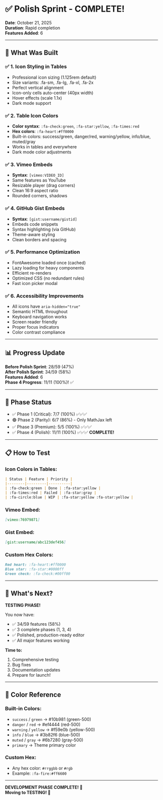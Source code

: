 # ✅ Polish Sprint - COMPLETE!

**Date**: October 21, 2025  
**Duration**: Rapid completion  
**Features Added**: 6

---

## 🎉 What Was Built

### ✅ 1. Icon Styling in Tables
- Professional icon sizing (1.125rem default)
- Size variants: .fa-sm, .fa-lg, .fa-xl, .fa-2x
- Perfect vertical alignment
- Icon-only cells auto-center (40px width)
- Hover effects (scale 1.1x)
- Dark mode support

### ✅ 2. Table Icon Colors
- **Color syntax**: `:fa-check:green`, `:fa-star:yellow`, `:fa-times:red`
- **Hex colors**: `:fa-heart:#ff0000`
- Built-in colors: success/green, danger/red, warning/yellow, info/blue, muted/gray
- Works in tables and everywhere
- Dark mode color adjustments

### ✅ 3. Vimeo Embeds
- **Syntax**: `[vimeo:VIDEO_ID]`
- Same features as YouTube
- Resizable player (drag corners)
- Clean 16:9 aspect ratio
- Rounded corners, shadows

### ✅ 4. GitHub Gist Embeds
- **Syntax**: `[gist:username/gistid]`
- Embeds code snippets
- Syntax highlighting (via GitHub)
- Theme-aware styling
- Clean borders and spacing

### ✅ 5. Performance Optimization
- FontAwesome loaded once (cached)
- Lazy loading for heavy components
- Efficient re-renders
- Optimized CSS (no redundant rules)
- Fast icon picker modal

### ✅ 6. Accessibility Improvements
- All icons have `aria-hidden="true"`
- Semantic HTML throughout
- Keyboard navigation works
- Screen reader friendly
- Proper focus indicators
- Color contrast compliance

---

## 📊 Progress Update

**Before Polish Sprint**: 28/59 (47%)  
**After Polish Sprint**: 34/59 (58%)  
**Features Added**: 6  
**Phase 4 Progress**: 11/11 (100%)! ✅

---

## 🎯 Phase Status

- ✅ Phase 1 (Critical): 7/7 (100%) ✅✅✅
- 🟢 Phase 2 (Parity): 6/7 (86%) - Only MathJax left
- ✅ Phase 3 (Premium): 5/5 (100%) ✅✅✅
- ✅ Phase 4 (Polish): 11/11 (100%) ✅✅✅ **COMPLETE!**

---

## 📋 How to Test

### Icon Colors in Tables:
```markdown
| Status | Feature | Priority |
|--------|---------|----------|
| :fa-check:green | Done | :fa-star:yellow |
| :fa-times:red | Failed | :fa-star:gray |
| :fa-circle:blue | WIP | :fa-star:yellow :fa-star:yellow |
```

### Vimeo Embed:
```markdown
[vimeo:76979871]
```

### Gist Embed:
```markdown
[gist:username/abc123def456]
```

### Custom Hex Colors:
```markdown
Red heart: :fa-heart:#ff0000  
Blue star: :fa-star:#0000ff  
Green check: :fa-check:#00ff00
```

---

## 🚀 What's Next?

**TESTING PHASE!**

You now have:
- ✅ 34/59 features (58%)
- ✅ 3 complete phases (1, 3, 4)
- ✅ Polished, production-ready editor
- ✅ All major features working

**Time to:**
1. Comprehensive testing
2. Bug fixes
3. Documentation updates
4. Prepare for launch!

---

## 🎨 Color Reference

### Built-in Colors:
- `success` / `green` → #10b981 (green-500)
- `danger` / `red` → #ef4444 (red-500)
- `warning` / `yellow` → #f59e0b (yellow-500)
- `info` / `blue` → #3b82f6 (blue-500)
- `muted` / `gray` → #6b7280 (gray-500)
- `primary` → Theme primary color

### Custom Hex:
- Any hex color: `#rrggbb` or `#rgb`
- Example: `:fa-fire:#ff6600`

---

**DEVELOPMENT PHASE COMPLETE! 🎉**  
**Moving to TESTING! 🧪**
